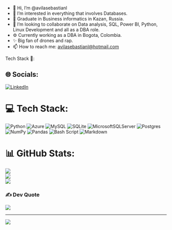 - 👋 Hi, I’m @avilasebastianl
- 👀 I’m interested in everything that involves Databases.
- 🌱 Graduate in Business informatics in Kazan, Russia. 
- 💞️ I’m looking to collaborate on Data analysis, SQL, Power BI, Python, Linux Development and all as a DBA role.
- ⚙️ Currently working as a DBA in Bogota, Colombia.
- ✨ Big fan of drones and rap.
- 📫 How to reach me: avilasebastianl@hotmail.com

Tech Stack :rocket::

## 🌐 Socials:
[![LinkedIn](https://img.shields.io/badge/LinkedIn-%230077B5.svg?logo=linkedin&logoColor=white)](https://linkedin.com/in/avilasebastianl) 

# 💻 Tech Stack:
![Python](https://img.shields.io/badge/python-3670A0?style=for-the-badge&logo=python&logoColor=ffdd54) ![Azure](https://img.shields.io/badge/azure-%230072C6.svg?style=for-the-badge&logo=microsoftazure&logoColor=white) ![MySQL](https://img.shields.io/badge/mysql-4479A1.svg?style=for-the-badge&logo=mysql&logoColor=white) ![SQLite](https://img.shields.io/badge/sqlite-%2307405e.svg?style=for-the-badge&logo=sqlite&logoColor=white) ![MicrosoftSQLServer](https://img.shields.io/badge/Microsoft%20SQL%20Server-CC2927?style=for-the-badge&logo=microsoft%20sql%20server&logoColor=white) ![Postgres](https://img.shields.io/badge/postgres-%23316192.svg?style=for-the-badge&logo=postgresql&logoColor=white) ![NumPy](https://img.shields.io/badge/numpy-%23013243.svg?style=for-the-badge&logo=numpy&logoColor=white) ![Pandas](https://img.shields.io/badge/pandas-%23150458.svg?style=for-the-badge&logo=pandas&logoColor=white) ![Bash Script](https://img.shields.io/badge/bash_script-%23121011.svg?style=for-the-badge&logo=gnu-bash&logoColor=white) ![Markdown](https://img.shields.io/badge/markdown-%23000000.svg?style=for-the-badge&logo=markdown&logoColor=white)
# 📊 GitHub Stats:
![](https://github-readme-stats.vercel.app/api?username=avilasebastianl&theme=github_dark&hide_border=true&include_all_commits=true&count_private=true)<br/>
![](https://nirzak-streak-stats.vercel.app/?user=avilasebastianl&theme=github_dark&hide_border=true)<br/>
![](https://github-readme-stats.vercel.app/api/top-langs/?username=avilasebastianl&theme=github_dark&hide_border=true&include_all_commits=true&count_private=true&layout=compact)

### ✍️ Dev Quote
![](https://quotes-github-readme.vercel.app/api?type=horizontal&theme=radical)

---
[![](https://visitcount.itsvg.in/api?id=avilasebastianl&icon=0&color=0)](https://visitcount.itsvg.in)

<!-- Proudly created with GPRM ( https://gprm.itsvg.in ) -->

<!---
avilasebastianl/avilasebastianl is a ✨ special ✨ repository because its `README.md` (this file) appears on your GitHub profile.
You can click the Preview link to take a look at your changes.
--->
